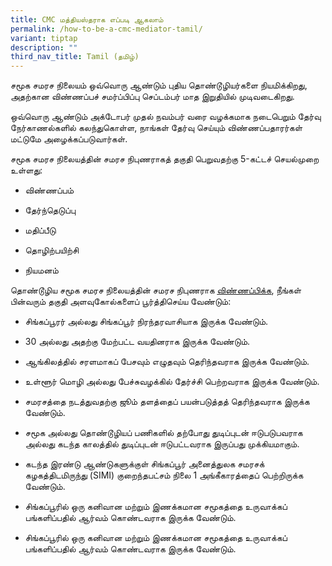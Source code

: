 ```yaml
---
title: CMC மத்தியஸ்தராக எப்படி ஆகலாம்
permalink: /how-to-be-a-cmc-mediator-tamil/
variant: tiptap
description: ""
third_nav_title: Tamil (தமிழ்)
---
```

<p>சமூக சமரச நிலையம் ஒவ்வொரு ஆண்டும் புதிய தொண்டூழியர்களை நியமிக்கிறது, அதற்கான
விண்ணப்பச் சமர்ப்பிப்பு செப்டம்பர் மாத இறுதியில் முடிவடைகிறது.</p>
<p>ஒவ்வொரு ஆண்டும் அக்டோபர் முதல் நவம்பர் வரை வழக்கமாக நடைபெறும் தேர்வு நேர்காணல்களில்
கலந்துகொள்ள, நாங்கள் தேர்வு செய்யும் விண்ணப்பதாரர்கள் மட்டுமே அழைக்கப்படுவார்கள்.</p>
<p>சமூக சமரச நிலையத்தின் சமரச நிபுணராகத் தகுதி பெறுவதற்கு 5-கட்டச் செயல்முறை
உள்ளது:</p>
<ul data-tight="true" class="tight">
<li>
<p>விண்ணப்பம்</p>
</li>
<li>
<p>தேர்ந்தெடுப்பு</p>
</li>
<li>
<p>மதிப்பீடு</p>
</li>
<li>
<p>தொழிற்பயிற்சி</p>
</li>
<li>
<p>நியமனம்</p>
</li>
</ul>
<p>தொண்டூழிய சமூக சமரச நிலையத்தின் சமரச நிபுணராக&nbsp;<a href="https://go.gov.sg/cmcvolunteermediatorapplicationform" rel="noopener noreferrer nofollow" target="_blank"><u>விண்ணப்பிக்க</u></a>,
நீங்கள் பின்வரும் தகுதி அளவுகோல்களைப் பூர்த்திசெய்ய வேண்டும்:</p>
<ul data-tight="true" class="tight">
<li>
<p>சிங்கப்பூரர் அல்லது சிங்கப்பூர் நிரந்தரவாசியாக இருக்க வேண்டும்.</p>
</li>
<li>
<p>30 அல்லது அதற்கு மேற்பட்ட வயதினராக இருக்க வேண்டும்.</p>
</li>
<li>
<p>ஆங்கிலத்தில் சரளமாகப் பேசவும் எழுதவும் தெரிந்தவராக இருக்க வேண்டும்.</p>
</li>
<li>
<p>உள்ளூர் மொழி அல்லது பேச்சுவழக்கில் தேர்ச்சி பெற்றவராக இருக்க வேண்டும்.</p>
</li>
<li>
<p>சமரசத்தை நடத்துவதற்கு ஜூம் தளத்தைப் பயன்படுத்தத் தெரிந்தவராக இருக்க வேண்டும்.</p>
</li>
<li>
<p>சமூக அல்லது தொண்டூழியப் பணிகளில் தற்போது துடிப்புடன் ஈடுபடுபவராக அல்லது
கடந்த காலத்தில் துடிப்புடன் ஈடுபட்டவராக இருப்பது முக்கியமாகும்.</p>
</li>
<li>
<p>கடந்த இரண்டு ஆண்டுகளுக்குள் சிங்கப்பூர் அனைத்துலக சமரசக் கழகத்திடமிருந்து
(SIMI) குறைந்தபட்சம் நிலை 1 அங்கீகாரத்தைப் பெற்றிருக்க வேண்டும்.</p>
</li>
<li>
<p>சிங்கப்பூரில் ஒரு கனிவான மற்றும் இணக்கமான சமூகத்தை உருவாக்கப் பங்களிப்பதில்
ஆர்வம் கொண்டவராக இருக்க வேண்டும்.</p>
</li>
<li>
<p>சிங்கப்பூரில் ஒரு கனிவான மற்றும் இணக்கமான சமூகத்தை உருவாக்கப் பங்களிப்பதில்
ஆர்வம் கொண்டவராக இருக்க வேண்டும்.</p>
</li>
</ul>
<p></p>